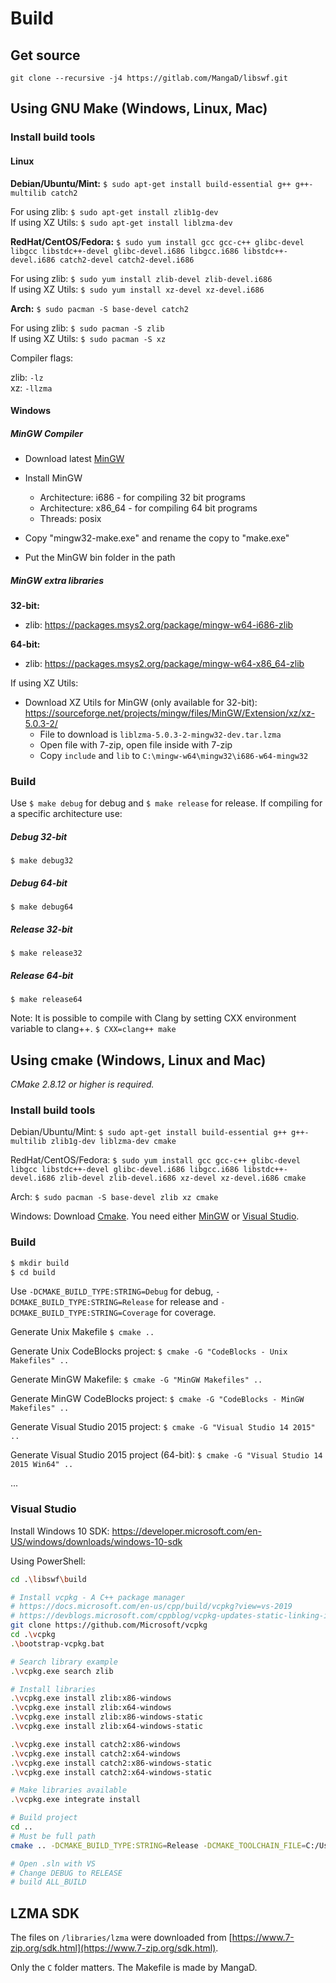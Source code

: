 # Build

## Get source

`git clone --recursive -j4 https://gitlab.com/MangaD/libswf.git`

## Using GNU Make (Windows, Linux, Mac)

### Install build tools

#### Linux

**Debian/Ubuntu/Mint:** `$ sudo apt-get install build-essential g++ g++-multilib catch2`

For using zlib: `$ sudo apt-get install zlib1g-dev`  
If using XZ Utils: `$ sudo apt-get install liblzma-dev`

**RedHat/CentOS/Fedora:** `$ sudo yum install gcc gcc-c++ glibc-devel libgcc libstdc++-devel
glibc-devel.i686 libgcc.i686 libstdc++-devel.i686 catch2-devel catch2-devel.i686`

For using zlib: `$ sudo yum install zlib-devel zlib-devel.i686`  
If using XZ Utils: `$ sudo yum install xz-devel xz-devel.i686`

**Arch:** `$ sudo pacman -S base-devel catch2`

For using zlib: `$ sudo pacman -S zlib`  
If using XZ Utils: `$ sudo pacman -S xz`

Compiler flags:

zlib: `-lz`  
xz: `-llzma`

#### Windows

##### MinGW Compiler

* Download latest [MinGW](http://sourceforge.net/projects/mingw-w64/files/Toolchains%20targetting%20Win32/Personal%20Builds/mingw-builds/installer/)

*   Install MinGW
    *   Architecture: i686 - for compiling 32 bit programs
    *   Architecture: x86_64 - for compiling 64 bit programs
    *   Threads: posix
    
* Copy "mingw32-make.exe" and rename the copy to "make.exe"

* Put the MinGW bin folder in the path

##### MinGW extra libraries

**32-bit:**

- zlib: https://packages.msys2.org/package/mingw-w64-i686-zlib

**64-bit:**

- zlib: https://packages.msys2.org/package/mingw-w64-x86_64-zlib

If using XZ Utils:

*   Download XZ Utils for MinGW (only available for 32-bit): https://sourceforge.net/projects/mingw/files/MinGW/Extension/xz/xz-5.0.3-2/
    * File to download is `liblzma-5.0.3-2-mingw32-dev.tar.lzma`
	* Open file with 7-zip, open file inside with 7-zip
	* Copy `include` and `lib` to `C:\mingw-w64\mingw32\i686-w64-mingw32`

### Build

Use `$ make debug` for debug and `$ make release` for release. If compiling for a specific architecture use:

##### Debug 32-bit
`$ make debug32`

##### Debug 64-bit
`$ make debug64`

##### Release 32-bit
`$ make release32`

##### Release 64-bit
`$ make release64`

Note: It is possible to compile with Clang by setting CXX environment variable to clang++. `$ CXX=clang++ make`

## Using cmake (Windows, Linux and Mac)

*CMake 2.8.12 or higher is required.*

### Install build tools

Debian/Ubuntu/Mint: `$ sudo apt-get install build-essential g++ g++-multilib zlib1g-dev liblzma-dev cmake`

RedHat/CentOS/Fedora: `$ sudo yum install gcc gcc-c++ glibc-devel libgcc libstdc++-devel
glibc-devel.i686 libgcc.i686 libstdc++-devel.i686 zlib-devel zlib-devel.i686
xz-devel xz-devel.i686 cmake`

Arch: `$ sudo pacman -S base-devel zlib xz cmake`

Windows: Download [Cmake](https://cmake.org/download/). You need either [MinGW](http://sourceforge.net/projects/mingw-w64/files/Toolchains%20targetting%20Win32/Personal%20Builds/mingw-builds/installer/) or [Visual Studio](https://www.visualstudio.com/).

### Build

```sh
$ mkdir build
$ cd build
```

Use `-DCMAKE_BUILD_TYPE:STRING=Debug` for debug, `-DCMAKE_BUILD_TYPE:STRING=Release` for release and `-DCMAKE_BUILD_TYPE:STRING=Coverage` for coverage.

Generate Unix Makefile `$ cmake ..`

Generate Unix CodeBlocks project: `$ cmake -G "CodeBlocks - Unix Makefiles" ..`

Generate MinGW Makefile: `$ cmake -G "MinGW Makefiles" ..`

Generate MinGW CodeBlocks project: `$ cmake -G "CodeBlocks - MinGW Makefiles" ..`

Generate Visual Studio 2015 project: `$ cmake -G "Visual Studio 14 2015" ..`

Generate Visual Studio 2015 project (64-bit): `$ cmake -G "Visual Studio 14 2015 Win64" ..`

...

### Visual Studio

Install Windows 10 SDK: https://developer.microsoft.com/en-US/windows/downloads/windows-10-sdk

Using PowerShell:

```sh
cd .\libswf\build

# Install vcpkg - A C++ package manager
# https://docs.microsoft.com/en-us/cpp/build/vcpkg?view=vs-2019
# https://devblogs.microsoft.com/cppblog/vcpkg-updates-static-linking-is-now-available/
git clone https://github.com/Microsoft/vcpkg
cd .\vcpkg
.\bootstrap-vcpkg.bat

# Search library example
.\vcpkg.exe search zlib

# Install libraries
.\vcpkg.exe install zlib:x86-windows
.\vcpkg.exe install zlib:x64-windows
.\vcpkg.exe install zlib:x86-windows-static
.\vcpkg.exe install zlib:x64-windows-static

.\vcpkg.exe install catch2:x86-windows
.\vcpkg.exe install catch2:x64-windows
.\vcpkg.exe install catch2:x86-windows-static
.\vcpkg.exe install catch2:x64-windows-static

# Make libraries available
.\vcpkg.exe integrate install

# Build project
cd ..
# Must be full path
cmake .. -DCMAKE_BUILD_TYPE:STRING=Release -DCMAKE_TOOLCHAIN_FILE=C:/Users/XXX/Desktop/libswf/build/vcpkg/scripts/buildsystems/vcpkg.cmake #-DVCPKG_TARGET_TRIPLET=x64-windows-static

# Open .sln with VS
# Change DEBUG to RELEASE
# build ALL_BUILD
```


## LZMA SDK

The files on `/libraries/lzma` were downloaded from [https://www.7-zip.org/sdk.html](https://www.7-zip.org/sdk.html).

Only the `C` folder matters. The Makefile is made by MangaD.
